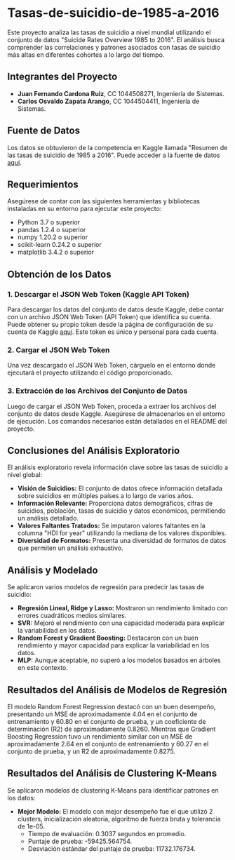 # Tasas-de-suicidio-de-1985-a-2016

Este proyecto analiza las tasas de suicidio a nivel mundial utilizando el conjunto de datos "Suicide Rates Overview 1985 to 2016". El análisis busca comprender las correlaciones y patrones asociados con tasas de suicidio más altas en diferentes cohortes a lo largo del tiempo.

## Integrantes del Proyecto

- **Juan Fernando Cardona Ruiz**, CC 1044508271, Ingeniería de Sistemas.
- **Carlos Osvaldo Zapata Arango**, CC 1044504411, Ingeniería de Sistemas.

## Fuente de Datos

Los datos se obtuvieron de la competencia en Kaggle llamada "Resumen de las tasas de suicidio de 1985 a 2016". Puede acceder a la fuente de datos [aquí](https://www.kaggle.com/datasets/russellyates88/suicide-rates-overview-1985-to-2016).

## Requerimientos

Asegúrese de contar con las siguientes herramientas y bibliotecas instaladas en su entorno para ejecutar este proyecto:

- Python 3.7 o superior
- pandas 1.2.4 o superior
- numpy 1.20.2 o superior
- scikit-learn 0.24.2 o superior
- matplotlib 3.4.2 o superior

## Obtención de los Datos

### 1. Descargar el JSON Web Token (Kaggle API Token)

Para descargar los datos del conjunto de datos desde Kaggle, debe contar con un archivo JSON Web Token (API Token) que identifica su cuenta. Puede obtener su propio token desde la página de configuración de su cuenta de Kaggle [aquí](https://www.kaggle.com/settings/account). Este token es único y personal para cada cuenta.

### 2. Cargar el JSON Web Token

Una vez descargado el JSON Web Token, cárguelo en el entorno donde ejecutará el proyecto utilizando el código proporcionado.

### 3. Extracción de los Archivos del Conjunto de Datos

Luego de cargar el JSON Web Token, proceda a extraer los archivos del conjunto de datos desde Kaggle. Asegúrese de almacenarlos en el entorno de ejecución. Los comandos necesarios están detallados en el README del proyecto.

## Conclusiones del Análisis Exploratorio

El análisis exploratorio revela información clave sobre las tasas de suicidio a nivel global:

- **Visión de Suicidios:** El conjunto de datos ofrece información detallada sobre suicidios en múltiples países a lo largo de varios años.
- **Información Relevante:** Proporciona datos demográficos, cifras de suicidios, población, tasas de suicidio y datos económicos, permitiendo un análisis detallado.
- **Valores Faltantes Tratados:** Se imputaron valores faltantes en la columna "HDI for year" utilizando la mediana de los valores disponibles.
- **Diversidad de Formatos:** Presenta una diversidad de formatos de datos que permiten un análisis exhaustivo.

## Análisis y Modelado

Se aplicaron varios modelos de regresión para predecir las tasas de suicidio:

- **Regresión Lineal, Ridge y Lasso:** Mostraron un rendimiento limitado con errores cuadráticos medios similares.
- **SVR:** Mejoró el rendimiento con una capacidad moderada para explicar la variabilidad en los datos.
- **Random Forest y Gradient Boosting:** Destacaron con un buen rendimiento y mayor capacidad para explicar la variabilidad en los datos.
- **MLP:** Aunque aceptable, no superó a los modelos basados en árboles en este contexto.

## Resultados del Análisis de Modelos de Regresión

El modelo Random Forest Regression destacó con un buen desempeño, presentando un MSE de aproximadamente 4.04 en el conjunto de entrenamiento y 60.80 en el conjunto de prueba, y un coeficiente de determinación (R2) de aproximadamente 0.8260. Mientras que Gradient Boosting Regression tuvo un rendimiento similar con un MSE de aproximadamente 2.64 en el conjunto de entrenamiento y 60.27 en el conjunto de prueba, y un R2 de aproximadamente 0.8275.

## Resultados del Análisis de Clustering K-Means

Se aplicaron modelos de clustering K-Means para identificar patrones en los datos:

- **Mejor Modelo:** El modelo con mejor desempeño fue el que utilizó 2 clusters, inicialización aleatoria, algoritmo de fuerza bruta y tolerancia de 1e-05.
    - Tiempo de evaluación: 0.3037 segundos en promedio.
    - Puntaje de prueba: -59425.564754.
    - Desviación estándar del puntaje de prueba: 11732.176734.
